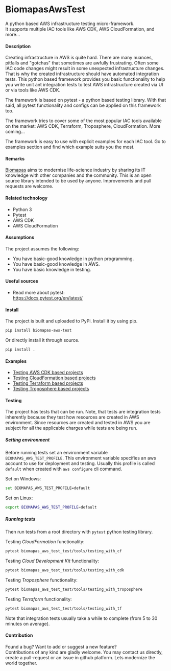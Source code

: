 # BiomapasAwsTest

A python based AWS infrastructure testing micro-framework.<br>
It supports multiple IAC tools like AWS CDK, AWS CloudFormation, and more...

#### Description

Creating infrastructure in AWS is quite hard. There are many nuances,
pitfalls and "gotchas" that sometimes are awfully frustrating. Often some 
IAC code changes might result in some unexpected infrastructure changes.
That is why the created infrastructure should have automated integration tests. 
This python based framework provides you basic functionality to help you
write unit ant integration tests to test AWS infrastructure created
via UI or via tools like AWS CDK. 

The framework is based on pytest - a python based testing library. With that
said, all pytest functionality and configs can be applied on this framework too.

The framework tries to cover some of the most popular IAC tools available on
the market: AWS CDK, Terraform, Troposphere, CloudFormation. More coming...

The framework is easy to use with explicit examples for each IAC tool. Go to
examples section and find which example suits you the most.

#### Remarks

[Biomapas](https://biomapas.com) aims to modernise life-science 
industry by sharing its IT knowledge with other companies and 
the community. This is an open source library intended to be used 
by anyone. Improvements and pull requests are welcome.

#### Related technology

- Python 3
- Pytest
- AWS CDK
- AWS CloudFormation

#### Assumptions

The project assumes the following:

- You have basic-good knowledge in python programming.
- You have basic-good knowledge in AWS.
- You have basic knowledge in testing.

#### Useful sources

- Read more about pytest:<br>
https://docs.pytest.org/en/latest/

#### Install

The project is built and uploaded to PyPi. Install it by using pip.

```bash
pip install biomapas-aws-test
```

Or directly install it through source.

```bash
pip install .
```

#### Examples

- [Testing AWS CDK based projects]()
- [Testing CloudFormation based projects]()
- [Testing Terraform based projects]()
- [Testing Troposphere based projects]()

#### Testing

The project has tests that can be run. 
Note, that tests are integration tests inherently because they
test how resources are created in AWS environment. Since resources 
are created and tested in AWS you are subject for all the applicable
charges while tests are being run.

##### Setting environment

Before running tests set an environment variable `BIOMAPAS_AWS_TEST_PROFILE`.
This environment variable specifies an aws account to use for deployment and testing.
Usually this profile is called `default` when created with `aws configure` cli command.

Set on Windows:
```bash
set BIOMAPAS_AWS_TEST_PROFILE=default
```

Set on Linux:
```bash
export BIOMAPAS_AWS_TEST_PROFILE=default
```

##### Running tests

Then run tests from a root directory with `pytest` python testing library.

Testing *CloudFormation* functionality:
```bash
pytest biomapas_aws_test_test/tools/testing_with_cf
```

Testing *Cloud Development Kit* functionality:
```bash
pytest biomapas_aws_test_test/tools/testing_with_cdk
```

Testing *Troposphere* functionality:
```bash
pytest biomapas_aws_test_test/tools/testing_with_troposphere
```

Testing *Terraform* functionality:
```bash
pytest biomapas_aws_test_test/tools/testing_with_tf
```

Note that integration tests usually take a while to complete (from 5 to 30
minutes on average).

#### Contribution

Found a bug? Want to add or suggest a new feature?<br>
Contributions of any kind are gladly welcome. You may contact us 
directly, create a pull-request or an issue in github platform.
Lets modernize the world together.
